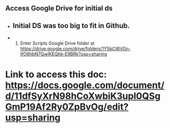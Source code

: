 ## Access Google Drive for initial ds
* ## Initial DS was too big to fit in Github. 
* 1. Enter Scripts Google Drive folder at https://drive.google.com/drive/folders/1Y5bCtBVGn-IfO6hbN7QwIKEQhk-E9BRk?usp=sharing 

#  Link to access this doc: https://docs.google.com/document/d/11dfSyXrN98hCoXwbiK3upI0QSgGmP19Af2Ry0ZpBvOg/edit?usp=sharing 

